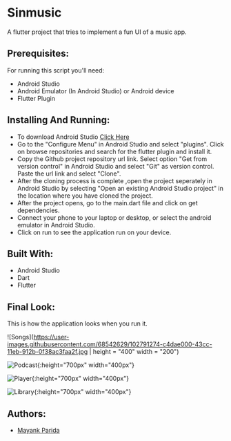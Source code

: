 # Sinmusic
A flutter project that tries to implement a fun UI of a music app.

## Prerequisites:
For running this script you'll need:
* Android Studio
* Android Emulator (In Android Studio) or Android device
* Flutter Plugin

## Installing And Running:
* To download Android Studio [Click Here](https://developer.android.com/studio)
* Go to the "Configure Menu" in Android Studio and select "plugins". Click on browse repositories and search for the flutter plugin and install it.
* Copy the Github project repository url link. Select option "Get from version control" in Android Studio and select "Git" as version control. Paste the url link and select "Clone".
* After the cloning process is complete ,open the project seperately in Android Studio by selecting "Open an existing Android Studio project" in the location where you have cloned the project.
* After the project opens, go to the main.dart file and click on get dependencies.
* Connect your phone to your laptop or desktop, or select the android emulator in Android Studio.
* Click on run to see the application run on your device.

## Built With:
* Android Studio
* Dart 
* Flutter

## Final Look:
This is how the application looks when you run it.

![Songs](https://user-images.githubusercontent.com/68542629/102791274-c4dae000-43cc-11eb-912b-0f38ac3faa2f.jpg | height = "400" width = "200")

![Podcast](https://user-images.githubusercontent.com/68542629/102791303-d1f7cf00-43cc-11eb-985d-0b8b0fd23ccc.jpg){:height="700px" width="400px"}

![Player](https://user-images.githubusercontent.com/68542629/102791322-dae8a080-43cc-11eb-9881-70423144cc19.jpg){:height="700px" width="400px"}

![Library](https://user-images.githubusercontent.com/68542629/102791342-e3d97200-43cc-11eb-9ac1-d3a8ab3a12a9.jpg){:height="700px" width="400px"}



## Authors:
* [Mayank Parida](https://www.linkedin.com/in/mayankparida18/)

